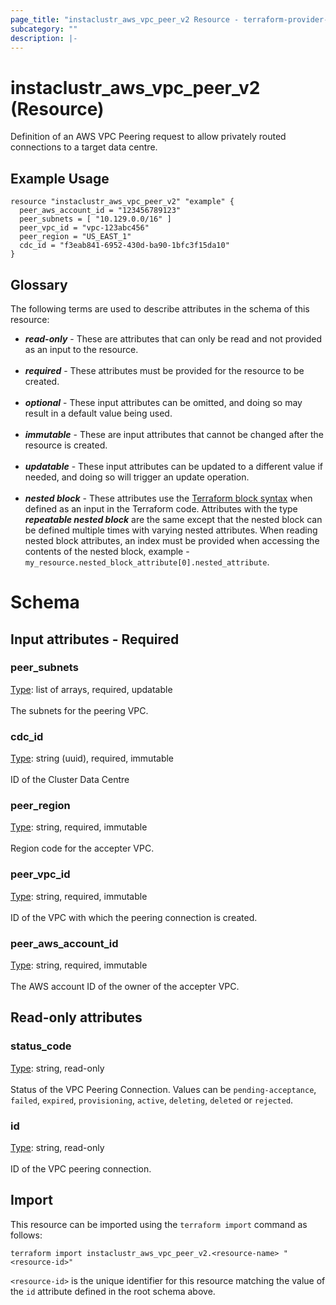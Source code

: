 ```yaml
---
page_title: "instaclustr_aws_vpc_peer_v2 Resource - terraform-provider-instaclustr"
subcategory: ""
description: |-
---
```


# instaclustr_aws_vpc_peer_v2 (Resource)
Definition of an AWS VPC Peering request to allow privately routed connections to a target data centre.
## Example Usage
```
resource "instaclustr_aws_vpc_peer_v2" "example" {
  peer_aws_account_id = "123456789123"
  peer_subnets = [ "10.129.0.0/16" ]
  peer_vpc_id = "vpc-123abc456"
  peer_region = "US_EAST_1"
  cdc_id = "f3eab841-6952-430d-ba90-1bfc3f15da10"
}
```
## Glossary
The following terms are used to describe attributes in the schema of this resource:
- **_read-only_** - These are attributes that can only be read and not provided as an input to the resource.<br><br>
- **_required_** - These attributes must be provided for the resource to be created.<br><br>
- **_optional_** - These input attributes can be omitted, and doing so may result in a default value being used.<br><br>
- **_immutable_** - These are input attributes that cannot be changed after the resource is created.<br><br>
- **_updatable_** - These input attributes can be updated to a different value if needed, and doing so will trigger an update operation.<br><br>
- **_nested block_** - These attributes use the [Terraform block syntax](https://www.terraform.io/language/attr-as-blocks) when defined as an input in the Terraform code. Attributes with the type **_repeatable nested block_** are the same except that the nested block can be defined multiple times with varying nested attributes. When reading nested block attributes, an index must be provided when accessing the contents of the nested block, example - `my_resource.nested_block_attribute[0].nested_attribute`.
# Schema
## Input attributes - Required
### peer_subnets<br>
<ins>Type</ins>: list of arrays, required, updatable<br>
<br>The subnets for the peering VPC.
### cdc_id<br>
<ins>Type</ins>: string (uuid), required, immutable<br>
<br>ID of the Cluster Data Centre
### peer_region<br>
<ins>Type</ins>: string, required, immutable<br>
<br>Region code for the accepter VPC.
### peer_vpc_id<br>
<ins>Type</ins>: string, required, immutable<br>
<br>ID of the VPC with which the peering connection is created.
### peer_aws_account_id<br>
<ins>Type</ins>: string, required, immutable<br>
<br>The AWS account ID of the owner of the accepter VPC.
## Read-only attributes
### status_code<br>
<ins>Type</ins>: string, read-only<br>
<br>Status of the VPC Peering Connection. Values can be `pending-acceptance`, `failed`, `expired`, `provisioning`, `active`, `deleting`, `deleted` or `rejected`.
### id<br>
<ins>Type</ins>: string, read-only<br>
<br>ID of the VPC peering connection.
## Import
This resource can be imported using the `terraform import` command as follows:
```
terraform import instaclustr_aws_vpc_peer_v2.<resource-name> "<resource-id>"
```
`<resource-id>` is the unique identifier for this resource matching the value of the `id` attribute defined in the root schema above.
